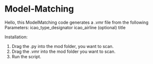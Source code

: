 # Model-Matching
Hello,
this ModelMatching code generates a .vmr file from the following Parameters:
icao_type_designator
icao_airline (optional)
title


Installation:
1. Drag the .py into the mod folder, you want to scan.
2. Drag the .vmr into the mod folder you want to scan.
3. Run the script.

